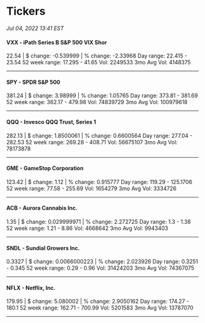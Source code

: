 # Tickers
*Jul 04, 2022 13:41 EST*

#### VXX - iPath Series B S&P 500 VIX Shor
22.54 | $ change: -0.539999 | % change: -2.33968
Day range: 22.415 - 23.54 52 week range: 17.295 - 41.65
Vol: 2249533 3mo Avg Vol: 4148375

---

#### SPY - SPDR S&P 500
381.24 | $ change: 3.98999 | % change: 1.05765
Day range: 373.81 - 381.69 52 week range: 362.17 - 479.98
Vol: 74839729 3mo Avg Vol: 100979618

---

#### QQQ - Invesco QQQ Trust, Series 1
282.13 | $ change: 1.8500061 | % change: 0.6600564
Day range: 277.04 - 282.53 52 week range: 269.28 - 408.71
Vol: 56675107 3mo Avg Vol: 78173878

---

#### GME - GameStop Corporation
123.42 | $ change: 1.12 | % change: 0.915777
Day range: 119.29 - 125.1706 52 week range: 77.58 - 255.69
Vol: 1654279 3mo Avg Vol: 3334726

---

#### ACB - Aurora Cannabis Inc.
1.35 | $ change: 0.029999971 | % change: 2.272725
Day range: 1.3 - 1.38 52 week range: 1.21 - 8.86
Vol: 4668642 3mo Avg Vol: 9943403

---

#### SNDL - Sundial Growers Inc.
0.3327 | $ change: 0.0066000223 | % change: 2.023926
Day range: 0.3251 - 0.345 52 week range: 0.29 - 0.96
Vol: 31424203 3mo Avg Vol: 74367075

---

#### NFLX - Netflix, Inc.
179.95 | $ change: 5.080002 | % change: 2.9050162
Day range: 174.27 - 180.1 52 week range: 162.71 - 700.99
Vol: 5201583 3mo Avg Vol: 13787070

---


